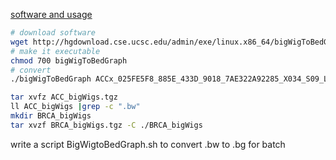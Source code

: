 [software and usage](http://hgdownload.cse.ucsc.edu/admin/exe/linux.x86_64/)

```bash
# download software
wget http://hgdownload.cse.ucsc.edu/admin/exe/linux.x86_64/bigWigToBedGraph
# make it executable
chmod 700 bigWigToBedGraph
# convert
./bigWigToBedGraph ACCx_025FE5F8_885E_433D_9018_7AE322A92285_X034_S09_L133_B1_T1_PMRG.insertions.bw 1.bg
```
```bash
tar xvfz ACC_bigWigs.tgz
ll ACC_bigWigs |grep -c ".bw"
mkdir BRCA_bigWigs
tar xvzf BRCA_bigWigs.tgz -C ./BRCA_bigWigs
```
write a script BigWigtoBedGraph.sh to convert .bw to .bg for batch
<!--stackedit_data:
eyJoaXN0b3J5IjpbLTI4MTIwODkzNywtMzA0MzE0ODA4LDE3Mz
M1MzYwNjcsMTI5MTIzMzQyMyw2NTc1ODA2ODQsLTg0MjQ4OTUy
LC0xMjI4NzIzMDg4LC05NzQ2MjAyNTQsMTcwNzg1Mzg1NywxMT
AxMTMyMTJdfQ==
-->